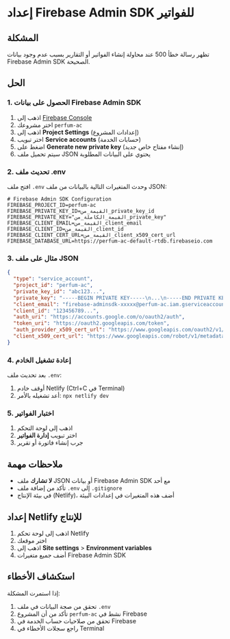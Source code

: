 # إعداد Firebase Admin SDK للفواتير

## المشكلة
تظهر رسالة خطأ 500 عند محاولة إنشاء الفواتير أو التقارير بسبب عدم وجود بيانات Firebase Admin SDK الصحيحة.

## الحل

### 1. الحصول على بيانات Firebase Admin SDK

1. اذهب إلى [Firebase Console](https://console.firebase.google.com/)
2. اختر مشروعك `perfum-ac`
3. اذهب إلى **Project Settings** (إعدادات المشروع)
4. اختر تبويب **Service accounts** (حسابات الخدمة)
5. اضغط على **Generate new private key** (إنشاء مفتاح خاص جديد)
6. سيتم تحميل ملف JSON يحتوي على البيانات المطلوبة

### 2. تحديث ملف .env

افتح ملف `.env` وحدث المتغيرات التالية بالبيانات من ملف JSON:

```env
# Firebase Admin SDK Configuration
FIREBASE_PROJECT_ID=perfum-ac
FIREBASE_PRIVATE_KEY_ID=القيمة_من_private_key_id
FIREBASE_PRIVATE_KEY="القيمة_الكاملة_من_private_key"
FIREBASE_CLIENT_EMAIL=القيمة_من_client_email
FIREBASE_CLIENT_ID=القيمة_من_client_id
FIREBASE_CLIENT_CERT_URL=القيمة_من_client_x509_cert_url
FIREBASE_DATABASE_URL=https://perfum-ac-default-rtdb.firebaseio.com
```

### 3. مثال على ملف JSON

```json
{
  "type": "service_account",
  "project_id": "perfum-ac",
  "private_key_id": "abc123...",
  "private_key": "-----BEGIN PRIVATE KEY-----\n...\n-----END PRIVATE KEY-----\n",
  "client_email": "firebase-adminsdk-xxxxx@perfum-ac.iam.gserviceaccount.com",
  "client_id": "123456789...",
  "auth_uri": "https://accounts.google.com/o/oauth2/auth",
  "token_uri": "https://oauth2.googleapis.com/token",
  "auth_provider_x509_cert_url": "https://www.googleapis.com/oauth2/v1/certs",
  "client_x509_cert_url": "https://www.googleapis.com/robot/v1/metadata/x509/..."
}
```

### 4. إعادة تشغيل الخادم

بعد تحديث ملف `.env`:

1. أوقف خادم Netlify (Ctrl+C في Terminal)
2. أعد تشغيله بالأمر: `npx netlify dev`

### 5. اختبار الفواتير

1. اذهب إلى لوحة التحكم
2. اختر تبويب **إدارة الفواتير**
3. جرب إنشاء فاتورة أو تقرير

## ملاحظات مهمة

- **لا تشارك** ملف JSON أو بيانات Firebase Admin SDK مع أحد
- تأكد من إضافة ملف `.env` إلى `.gitignore`
- في بيئة الإنتاج (Netlify)، أضف هذه المتغيرات في إعدادات البيئة

## إعداد Netlify للإنتاج

1. اذهب إلى لوحة تحكم Netlify
2. اختر موقعك
3. اذهب إلى **Site settings** > **Environment variables**
4. أضف جميع متغيرات Firebase Admin SDK

## استكشاف الأخطاء

إذا استمرت المشكلة:

1. تحقق من صحة البيانات في ملف `.env`
2. تأكد من أن المشروع `perfum-ac` نشط في Firebase
3. تحقق من صلاحيات حساب الخدمة في Firebase
4. راجع سجلات الأخطاء في Terminal